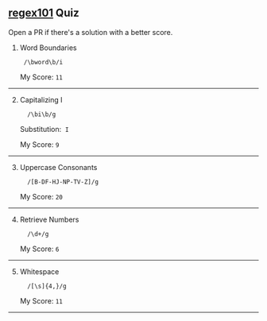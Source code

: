 ## [regex101](https://regex101.com/quiz) Quiz

Open a PR if there's a solution with a better score.

1.  Word Boundaries

         /\bword\b/i

    My Score:&nbsp;`11`

---

2.  Capitalizing I

          /\bi\b/g

    Substitution:&nbsp;&nbsp;`I`

    My Score:&nbsp;`9`

---

3.  Uppercase Consonants

          /[B-DF-HJ-NP-TV-Z]/g

    My Score:&nbsp;`20`

---

4.  Retrieve Numbers

          /\d+/g

    My Score:&nbsp;`6`

---

5.  Whitespace

          /[\s]{4,}/g

    My Score:&nbsp;`11`

---
